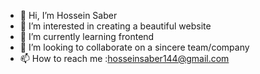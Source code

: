 - 👋 Hi, I’m Hossein Saber
- 👀  I’m interested in creating a beautiful website
- 🌱 I’m currently learning frontend
- 💞️ I’m looking to collaborate on a sincere team/company
- 📫 How to reach me :hosseinsaber144@gmail.com

<!---
hosseinsaber313/hosseinsaber313 is a ✨ special ✨ repository because its `README.md` (this file) appears on your GitHub profile.
You can click the Preview link to take a look at your changes.
--->
